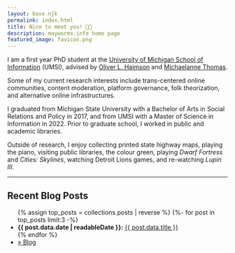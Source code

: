 ```yaml
---
layout: base.njk
permalink: index.html
title: Nice to meet you! 👋😃 
description: mayworms.info home page
featured_image: favicon.png
---
```

I am a first year PhD student at the <a href="https://www.si.umich.edu" target="_blank">University of Michigan School of Information</a> (UMSI), advised by <a href="https://oliverhaimson.com/index.html" target="_blank">Oliver L. Haimson</a> and <a href="https://michaelannethomas.com" target="_blank">Michaelanne Thomas</a>.

Some of my current research interests include trans-centered online communities, content moderation, platform governance, folk theorization, and alternative online infrastructures.

I graduated from Michigan State University with a Bachelor of Arts in Social Relations and Policy in 2017, and from UMSI with a Master of Science in Information in 2022. Prior to graduate school, I worked in public and academic libraries. 

Outside of research, I enjoy collecting printed state highway maps, playing the piano, visiting public libraries, the colour green, playing *Dwarf Fortress* and *Cities: Skylines*, watching Detroit Lions games, and re-watching *Lupin III.*

--- 
<!-- This next part will show your top three most recent posts. You can change how readableDate looks in your .eleventy.js file-->
## Recent Blog Posts

<div id="recentpostlistdiv">
  <ul>
  {% assign top_posts = collections.posts | reverse %}
	{%- for post in top_posts limit:3 -%}
		<li><b>{{ post.data.date | readableDate }}:</b> <a href="{{ post.data.permalink }}">{{ post.data.title }}</a></li>
	{% endfor %}<li class="moreposts"><a href="blog.html">» Blog</a></li></ul>
</div>